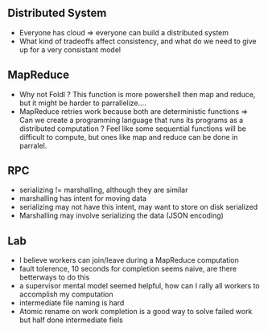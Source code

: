 
## Distributed System
- Everyone has cloud => everyone can build a distributed system
- What kind of tradeoffs affect consistency, and what do we need to give up for a very consistant model

## MapReduce
- Why not Foldl ? This function is more powershell then map and reduce, but it might be harder to parrallelize....
- MapReduce retries work because both are deterministic functions => Can we create a programming language that runs its programs as a distributed computation ? Feel like some sequential functions will be difficult to compute, but ones like map and reduce can be done in parralel. 

## RPC
- serializing != marshalling, although they are similar
- marshalling has intent for moving data
- serializing may not have this intent, may want to store on disk serialized
- Marshalling may involve serializing the data (JSON encoding)

## Lab
- I believe workers can join/leave during a MapReduce computation
- fault tolerence, 10 seconds for completion seems naive, are there betterways to do this
- a supervisor mental model seemed helpful, how can I rally all workers to accomplish my computation
- intermediate file naming is hard
- Atomic rename on work completion is a good way to solve failed work but half done intermediate fiels
